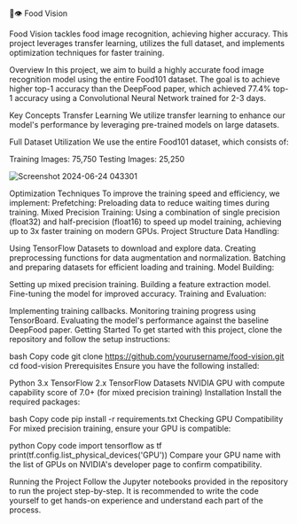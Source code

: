 🍔👁 Food Vision

Food Vision tackles food image recognition, achieving higher accuracy. This project leverages transfer learning, utilizes the full dataset, and implements optimization techniques for faster training.

Overview
In this project, we aim to build a highly accurate food image recognition model using the entire Food101 dataset. The goal is to achieve higher top-1 accuracy than the DeepFood paper, which achieved 77.4% top-1 accuracy using a Convolutional Neural Network trained for 2-3 days.

Key Concepts
Transfer Learning
We utilize transfer learning to enhance our model's performance by leveraging pre-trained models on large datasets.

Full Dataset Utilization
We use the entire Food101 dataset, which consists of:

Training Images: 75,750
Testing Images: 25,250

![Screenshot 2024-06-24 043301](https://github.com/Rhythmbellic/Food-Vision/assets/92723976/c737190f-0c1d-4c75-9665-4a39398c683a)

Optimization Techniques
To improve the training speed and efficiency, we implement:
Prefetching: Preloading data to reduce waiting times during training.
Mixed Precision Training: Using a combination of single precision (float32) and half-precision (float16) to speed up model training, achieving up to 3x faster training on modern GPUs.
Project Structure
Data Handling:

Using TensorFlow Datasets to download and explore data.
Creating preprocessing functions for data augmentation and normalization.
Batching and preparing datasets for efficient loading and training.
Model Building:

Setting up mixed precision training.
Building a feature extraction model.
Fine-tuning the model for improved accuracy.
Training and Evaluation:

Implementing training callbacks.
Monitoring training progress using TensorBoard.
Evaluating the model's performance against the baseline DeepFood paper.
Getting Started
To get started with this project, clone the repository and follow the setup instructions:

bash
Copy code
git clone https://github.com/yourusername/food-vision.git
cd food-vision
Prerequisites
Ensure you have the following installed:

Python 3.x
TensorFlow 2.x
TensorFlow Datasets
NVIDIA GPU with compute capability score of 7.0+ (for mixed precision training)
Installation
Install the required packages:

bash
Copy code
pip install -r requirements.txt
Checking GPU Compatibility
For mixed precision training, ensure your GPU is compatible:

python
Copy code
import tensorflow as tf
print(tf.config.list_physical_devices('GPU'))
Compare your GPU name with the list of GPUs on NVIDIA's developer page to confirm compatibility.

Running the Project
Follow the Jupyter notebooks provided in the repository to run the project step-by-step. It is recommended to write the code yourself to get hands-on experience and understand each part of the process.
